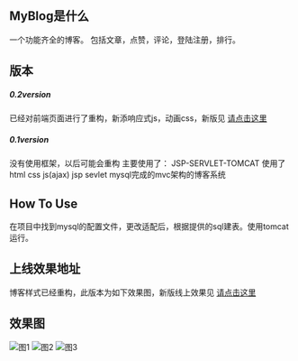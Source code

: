 ## MyBlog是什么
一个功能齐全的博客。
包括文章，点赞，评论，登陆注册，排行。
## 版本
##### 0.2version
已经对前端页面进行了重构，新添响应式js，动画css，新版见 [请点击这里](https://github.com/BlackmodeN/AwesomeBlog)
##### 0.1version
没有使用框架，以后可能会重构
主要使用了：
JSP-SERVLET-TOMCAT
使用了html css js(ajax) jsp sevlet mysql完成的mvc架构的博客系统
## How To Use
在项目中找到mysql的配置文件，更改适配后，根据提供的sql建表。使用tomcat运行。
## 上线效果地址
  博客样式已经重构，此版本为如下效果图，新版线上效果见 [请点击这里](http://mykaleidoscope.xin/ "Blog") 
## 效果图
![图1](https://github.com/BlackmodeN/JAVA-Blog/blob/master/WebRoot/img/01.png)
![图2](https://github.com/BlackmodeN/JAVA-Blog/blob/master/WebRoot/img/02.png)
![图3](https://github.com/BlackmodeN/JAVA-Blog/blob/master/WebRoot/img/03.png)


